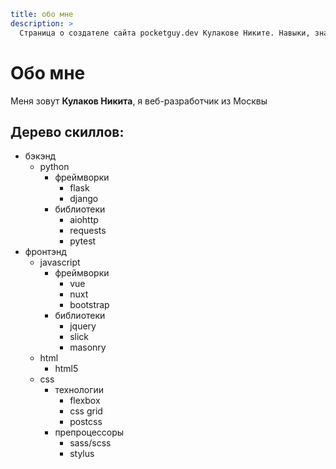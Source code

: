 ```yml
title: обо мне
description: >
  Страница о создателе сайта pocketguy.dev Кулакове Никите. Навыки, знания, опыт работы, резюме.
```


# Обо мне

Меня зовут **Кулаков Никита**, я веб-разработчик из Москвы

## Дерево скиллов:

* бэкэнд
  * python
    * фреймворки
      * flask
      * django
    * библиотеки
      * aiohttp
      * requests
      * pytest
* фронтэнд
  * javascript
    * фреймворки
      * vue
      * nuxt
      * bootstrap
    * библиотеки
      * jquery
      * slick
      * masonry
  * html
    * html5
  * css
    * технологии
      * flexbox
      * css grid
      * postcss
    * препроцессоры
      * sass/scss
      * stylus